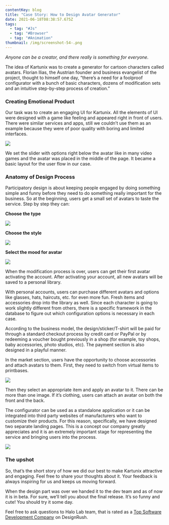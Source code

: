 ```yaml
---
contentKey: blog
title: "Case Story: How to Design Avatar Generator"
date: 2021-06-18T08:38:57.675Z
tags:
  - tag: "#Js"
  - tag: "#Browser"
  - tag: "#Animation"
thumbnail: /img/screenshot-54-.png
---
```

<!--StartFragment-->

*Anyone can be a creator, and there really is something for everyone.*

The idea of Kartunix was to create a generator for cartoon characters called avatars. Florian Ilias, the Austrian founder and business evangelist of the project, thought to himself one day, “there’s a need for a foolproof configurator with a bunch of basic characters, dozens of modification sets and an intuitive step-by-step process of creation.”

### Creating Emotional Product

Our task was to create an engaging UI for Kartunix. All the elements of UI were designed with a game like feeling and appeared right in front of users. There were similar services and apps, still we couldn’t use them as an example because they were of poor quality with boring and limited interfaces.

![](http://api.halo-lab.com/wp-content/uploads/2019/04/1_i1uTiP_P_AKa1OodqiZUJg-1024x820.jpeg)

We set the slider with options right below the avatar like in many video games and the avatar was placed in the middle of the page. It became a basic layout for the user flow in our case.

### Anatomy of Design Process

Participatory design is about keeping people engaged by doing something simple and funny before they need to do something really important for the business. So at the beginning, users get a small set of avatars to taste the service. Step by step they can:

**Choose the type**

![](http://api.halo-lab.com/wp-content/uploads/2019/04/1_IHuBKd4Ti0YVseKlqIOtFQ-1-1024x764.png)

**Choose the style**

![](http://api.halo-lab.com/wp-content/uploads/2019/04/1_ddWxuJhTZO4C-y9-v_t1Dg-1024x764.png)

**Select the mood for avatar**

![](http://api.halo-lab.com/wp-content/uploads/2019/04/1_x-OrBpO0Y4CTzvKKJ00dlQ-1024x764.png)

When the modification process is over, users can get their first avatar activating the account. After activating your account, all new avatars will be saved to a personal library.

With personal accounts, users can purchase different avatars and options like glasses, hats, haircuts, etc. for even more fun. Fresh items and accessories drop into the library as well. Since each character is going to work slightly different from others, there is a specific framework in the database to figure out which configuration options is necessary in each case.

According to the business model, the design/sticker/T­-shirt will be paid for through a standard check­out process by credit card or PayPal or by redeeming a voucher bought previously in a shop (for example, toy shops, baby accessories, photo studios, etс). The payment section is also designed in a playful manner.

In the market section, users have the opportunity to choose accessories and attach avatars to them. First, they need to switch from virtual items to printbases.

![](http://api.halo-lab.com/wp-content/uploads/2019/04/1__B6LvAZ1PhCszDWPw9TeLg-1024x685.jpeg)

Then they select an appropriate item and apply an avatar to it. There can be more than one image. If it’s clothing, users can attach an avatar on both the front and the back.

The configurator can be used as a stand­alone application or it can be integrated into third party websites of manufacturers who want to customize their products. For this reason, specifically, we have designed two separate landing pages. This is a concept our company greatly appreciates and it is an extremely important stage for representing the service and bringing users into the process.

![](http://api.halo-lab.com/wp-content/uploads/2019/04/1_U9rGj5JjZP1gzKiQL1_p6g-670x1024.jpeg)

### The upshot

So, that’s the short story of how we did our best to make Kartunix attractive and engaging. Feel free to share your thoughts about it. Your feedback is always inspiring for us and keeps us moving forward.

When the design part was over we handed it to the dev team and as of now it is in beta. For sure, we’ll tell you about the final release. It’s so funny and cute! You should try it some day.

Feel free to ask questions to Halo Lab team, that is rated as a [Top Software Development Company](https://www.softwaredevelopmentcompany.co/software-development-companies/) on DesignRush.

<!--EndFragment-->